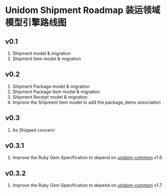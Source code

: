 # Unidom Shipment Roadmap 装运领域模型引擎路线图

## v0.1
1. Shipment model & migration
2. Shipment Item model & migration

## v0.2
1. Shipment Package model & migration
2. Shipment Package Item model & migration
3. Shipment Receipt model & migration
4. Improve the Shipment Item model to add the package_items association

## v0.3
1. As Shipped concern

## v0.3.1
1. Improve the Ruby Gem Specification to depend on [unidom-common](https://github.com/topbitdu/unidom-common) v1.6

## v0.3.2
1. Improve the Ruby Gem Specification to depend on [unidom-common](https://github.com/topbitdu/unidom-common) v1.7
